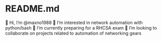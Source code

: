# README.md
👋 Hi, I’m @maxno1988
👀 I’m interested in network automation with python/bash
🌱 I’m currently preparing for a RHCSA exam
💞️ I’m looking to collaborate on projects related to automation of networking gears
